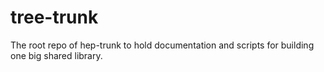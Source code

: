 # tree-trunk
The root repo of hep-trunk to hold documentation and scripts for building one big shared library.
